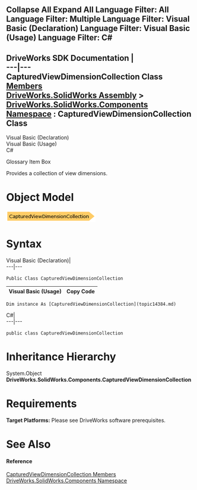 Collapse All Expand All Language Filter: All  Language Filter: Multiple  Language Filter: Visual Basic (Declaration) Language Filter: Visual Basic (Usage) Language Filter: C#  
---  
DriveWorks SDK Documentation  |   
---|---  
CapturedViewDimensionCollection Class   
[Members](topic14385.md)   
[DriveWorks.SolidWorks Assembly](topic13342.md) > [DriveWorks.SolidWorks.Components Namespace](topic13925.md) : CapturedViewDimensionCollection Class  
---  
  
Visual Basic (Declaration)    
Visual Basic (Usage)    
C# 

Glossary Item Box

Provides a collection of view dimensions. 

# Object Model

![](dotnetdiagramimages/image800.png)

# Syntax

Visual Basic (Declaration)|   
---|---  
      
    
    Public Class CapturedViewDimensionCollection   
  
Visual Basic (Usage)| Copy Code  
---|---  
      
    
    Dim instance As [CapturedViewDimensionCollection](topic14384.md)  
  
C#|   
---|---  
      
    
    public class CapturedViewDimensionCollection   
  
# Inheritance Hierarchy

System.Object  
**DriveWorks.SolidWorks.Components.CapturedViewDimensionCollection**  


# Requirements

**Target Platforms:** Please see DriveWorks software prerequisites.

# See Also

#### Reference

[CapturedViewDimensionCollection Members](topic14385.md)   
[DriveWorks.SolidWorks.Components Namespace](topic13925.md)


